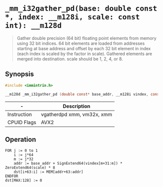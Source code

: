 `_mm_i32gather_pd(base: double const *, index: __m128i, scale: const int): __m128d`
===================================================================================

> Gather double precision (64 bit) floating point elements from memory using 32 bit indices. 64 bit elements are loaded from addresses starting at base address and offset by each 32 bit element in index (each index is scaled by the factor in scale). Gathered elements are merged into destination. scale should be 1, 2, 4, or 8.

## Synopsis

```c
#include <immintrin.h>

__m128d _mm_i32gather_pd (double const* base_addr, __m128i vindex, const int scale);
```

| -           | Description                |
| ----------- | -------------------------- |
| Instruction | vgatherdpd xmm, vm32x, xmm |
| CPUID Flags | AVX2                       |

## Operation

```
FOR j := 0 to 1
	i := j*64
	m := j*32
	addr := base_addr + SignExtend64(vindex[m+31:m]) * ZeroExtend64(scale) * 8
	dst[i+63:i] := MEM[addr+63:addr]
ENDFOR
dst[MAX:128] := 0
```
